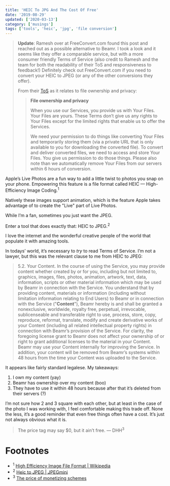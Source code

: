 ```yaml
---
title: 'HEIC To JPG And The Cost Of Free'
date: '2019-08-29'
updated: ['2020-03-13']
category: ['musings']
tags: ['tools', 'heic', 'jpg', 'file conversion']
---
```


> **Update**: Ramesh over at FreeConvert.com found this post and reached out as a possible alternative to Beamr. 
> I took a look and it seems like they offer a comparable service, but with a more consumer friendly Terms of Service (also credit to Ramesh and the team for both the readability of their ToS and responsiveness to feedback!)
> Definitely check out FreeConvert.com if you need to convert your HEIC to JPEG (or any of the other conversions they offer). 
> 
> From their [ToS](https://www.freeconvert.com/terms) as it relates to file ownership and privacy:
> > **File ownership and privacy**
> > 
> > When you use our Services, you provide us with Your Files. Your Files are yours. These Terms don’t give us any rights to Your Files except for the limited rights that enable us to offer the Services.
> > 
> > We need your permission to do things like converting Your Files and temporarily storing them (via a private URL that is only available to you for downloading the converted file). To convert and deliver converted files, we need to access and store Your Files. You give us permission to do those things. Please also note than we automatically remove Your Files from our servers within 6 hours of conversion.

Apple’s Live Photos are a fun way to add a little twist to photos you snap on your phone. Empowering this feature is a file format called HEIC — High-Efficiency Image Coding.<sup>1</sup>

Natively these images support animation, which is the feature Apple takes advantage of to create the "Live" part of Live Photos.

While I’m a fan, sometimes you just want the JPEG.

Enter a tool that does exactly that: HEIC to JPEG.<sup>2</sup>

I love the internet and the wonderful creative people of the world that populate it with amazing tools.

In todays’ world, it’s necessary to _try_ to read Terms of Service. I’m not a lawyer, but this was the relevant clause to me from HEIC to JPEG:

> 5.2. Your Content. In the course of using the Service, you may provide content whether created by or for you, including but not limited to, graphics, images, files, photos, animation, artwork, text, data, information, scripts or other material information which may be used by Beamr in connection with the Service. You understand that by providing content, materials or information (including without limitation information relating to End Users) to Beamr or in connection with the Service ("**Content**"), Beamr hereby is and shall be granted a nonexclusive, worldwide, royalty free, perpetual, irrevocable, sublicenseable and transferable right to use, process, store, copy, reproduce, reformat, translate, modify and create derivative works of your Content (including all related intellectual property rights) in connection with Beamr’s provision of the Service. For clarity, the foregoing license grant to Beamr does not affect your ownership of or right to grant additional licenses to the material in your Content. Beamr may use your Content internally for improving the Service. In addition, your content will be removed from Beamr’s systems within 48 hours from the time your Content was uploaded to the Service.

It appears like fairly standard legalese. My takeaways:
1. I own my content (yay)
2. Beamr has ownership over my content (boo)
3. They have to use it within 48 hours because after that it’s deleted from their servers (?)

I’m not sure how 2 and 3 square with each other, but at least in the case of the photo I was working with, I feel comfortable making this trade off. None the less, it’s a good reminder that even free things often have a cost. It’s just not always obvious what it is.

> The price tag may say $0, but it ain’t free.
> — DHH<sup>3</sup>

# Footnotes
* <sup>1</sup> [High Efficiency Image File Format | Wikipedia](https://en.wikipedia.org/wiki/High_Efficiency_Image_File_Format)
* <sup>2</sup> [Heic to JPEG | JPEGmini](https://heictojpg.com/)
* <sup>3</sup> [The price of monetizing schemes](https://medium.com/signal-v-noise/the-price-of-monetizing-schemes-454141dab027)
